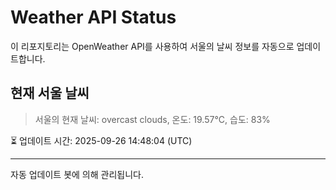 
# Weather API Status

이 리포지토리는 OpenWeather API를 사용하여 서울의 날씨 정보를 자동으로 업데이트합니다.

## 현재 서울 날씨
> 서울의 현재 날씨: overcast clouds, 온도: 19.57°C, 습도: 83%

⏳ 업데이트 시간: 2025-09-26 14:48:04 (UTC)

---
자동 업데이트 봇에 의해 관리됩니다.
